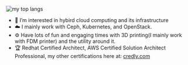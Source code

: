 ![my top langs](https://github-readme-stats.vercel.app/api/top-langs/?username=ZhaoKunqi&layout=compact&langs_count=8)
- 👀 I’m interested in hybird cloud computing and its infrastructure
- ☁️ I mainly work with Ceph, Kubernetes, and OpenStack.
- ⚙️ Have lots of fun and engaging times with 3D printing(I mainly work with FDM printer) and the utility around it. 
- 🏆 Redhat Certified Architect, AWS Certified Solution Architect Professional, my other certifications here at: [credly.com](https://www.credly.com/users/kunqi-zhao/badges)

